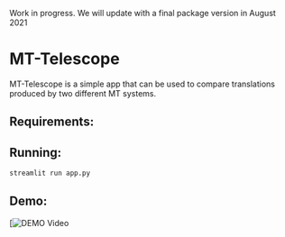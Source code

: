 Work in progress. We will update with a final package version in August 2021

# MT-Telescope

MT-Telescope is a simple app that can be used to compare translations produced by two different MT systems.

## Requirements:


## Running:

```bash
streamlit run app.py
```

## Demo:

[![DEMO Video](https://youtu.be/MZOe1yX8mII)

